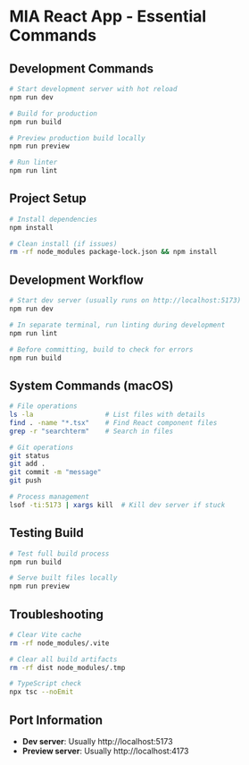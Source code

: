 # MIA React App - Essential Commands

## Development Commands
```bash
# Start development server with hot reload
npm run dev

# Build for production
npm run build

# Preview production build locally
npm run preview

# Run linter
npm run lint
```

## Project Setup
```bash
# Install dependencies
npm install

# Clean install (if issues)
rm -rf node_modules package-lock.json && npm install
```

## Development Workflow
```bash
# Start dev server (usually runs on http://localhost:5173)
npm run dev

# In separate terminal, run linting during development
npm run lint

# Before committing, build to check for errors
npm run build
```

## System Commands (macOS)
```bash
# File operations
ls -la                  # List files with details
find . -name "*.tsx"    # Find React component files
grep -r "searchterm"    # Search in files

# Git operations
git status
git add .
git commit -m "message"
git push

# Process management
lsof -ti:5173 | xargs kill  # Kill dev server if stuck
```

## Testing Build
```bash
# Test full build process
npm run build

# Serve built files locally
npm run preview
```

## Troubleshooting
```bash
# Clear Vite cache
rm -rf node_modules/.vite

# Clear all build artifacts
rm -rf dist node_modules/.tmp

# TypeScript check
npx tsc --noEmit
```

## Port Information
- **Dev server**: Usually http://localhost:5173
- **Preview server**: Usually http://localhost:4173